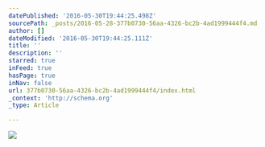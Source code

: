 ```yaml
---
datePublished: '2016-05-30T19:44:25.498Z'
sourcePath: _posts/2016-05-28-377b0730-56aa-4326-bc2b-4ad1999444f4.md
author: []
dateModified: '2016-05-30T19:44:25.111Z'
title: ''
description: ''
starred: true
inFeed: true
hasPage: true
inNav: false
url: 377b0730-56aa-4326-bc2b-4ad1999444f4/index.html
_context: 'http://schema.org'
_type: Article

---
```

![](https://the-grid-user-content.s3-us-west-2.amazonaws.com/53347ec5-a461-4bb9-a28e-415839209f39.jpg)
